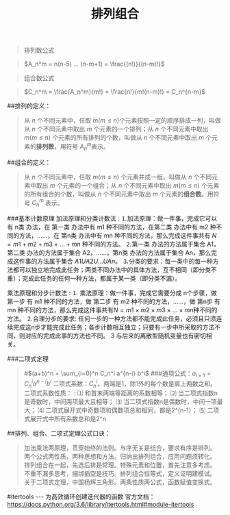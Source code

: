 ﻿---
layout: mypost
title: 排列组合
categories: [Python]
---

>排列数公式

>$A_n^m =  n(n-5) ... (n-m+1) = \frac{(n!)}{(n-m)!}$

>组合数公式

>$C_n^m =  \frac{A_n^m}{m!} = \frac{n!}{m!(n-m)!} = C_n^{n-m}$

##排列的定义：
>从 $n$ 个不同元素中，任取 $m (m≤n)$个元素按照一定的顺序排成一列，叫做从 $n$ 个不同元素中取出 $m$ 个元素的一个排列；从 $n$ 个不同元素中取出 $m(m≤n)$ 个元素的所有排列的个数，叫做从 $n$ 个不同元素中取出 $m$ 个元素的**排列数**，用符号 $A_n^m$表示。

##组合的定义：
>从 $n$ 个不同元素中，任取 $m(m≤n)$ 个元素并成一组，叫做从 $n$ 个不同元素中取出 $m$ 个元素的一个组合；从 $n$ 个不同元素中取出 $m(m≤n)$ 个元素的所有组合的个数，叫做从 $n$ 个不同元素中取出 $m$ 个元素的**组合数**。用符号 $C_n^m$ 表示。

###基本计数原理
加法原理和分类计数法
: ⒈加法原理：做一件事，完成它可以有 n类 办法，在 第一类 办法中有 m1 种不同的方法，在第二类 办法中有 m2 种不同的方法，……，在 第n类 办法中有 mn 种不同的方法，那么完成这件事共有 $N = m1+m2+m3+…+mn$ 种不同的方法。
⒉第一类 办法的方法属于集合 A1，第二类 办法的方法属于集合 A2，……，第n类 办法的方法属于集合 An，那么完成这件事的方法属于集合 $A1 U A2 U … U An$。
⒊分类的要求：每一类中的每一种方法都可以独立地完成此任务；两类不同办法中的具体方法，互不相同（即分类不重）；完成此任务的任何一种方法，都属于某一类（即分类不漏）。

乘法原理和分步计数法
: ⒈ 乘法原理：做一件事，完成它需要分成 n个步骤，做 第一步 有 m1 种不同的方法，做 第二步 有 m2 种不同的方法，……，做 第n步 有 mn 种不同的方法，那么完成这件事共有$N=m1×m2×m3×…×mn$种不同的方法。
⒉合理分步的要求: 任何一步的一种方法都不能完成此任务，必须且只须连续完成这n步才能完成此任务；各步计数相互独立；只要有一步中所采取的方法不同，则对应的完成此事的方法也不同。
3 与后来的离散型随机变量也有密切相关。


###二项式定理
>#$(a+b)^n = \sum_{i=0}^n C_n^i a^{n-i} b^i$
>###通项公式：$a_{i+1} = C^i_na^{n-i}b^i$
二项式系数：$C^i_n$。两端是1，除1外的每个数是肩上两数之和。
二项式系数性质：
: ⑴ 和首末两端等距离的系数相等；
⑵ 当二项式指数n是奇数时，中间两项最大且相等；
⑶ 当二项式指数n是偶数时，中间一项最大；
⑷ 二项式展开式中奇数项和偶数项总和相同，都是2^(n-1）；
⑸ 二项式展开式中所有系数总和是2^n


##排列、组合、二项式定理公式口诀：
>加法乘法两原理，贯穿始终的法则。与序无关是组合，要求有序是排列。
两个公式两性质，两种思想和方法。归纳出排列组合，应用问题须转化。
排列组合在一起，先选后排是常理。特殊元素和位置，首先注意多考虑。
不重不漏多思考，捆绑插空是技巧。排列组合恒等式，定义证明建模试。
关于二项式定理，中国杨辉三角形。两条性质两公式，函数赋值变换式。

#itertools --- 为高效循环创建迭代器的函数
官方文档：https://docs.python.org/3.6/library/itertools.html#module-itertools
